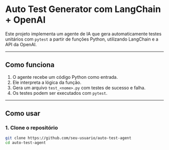 # Auto Test Generator com LangChain + OpenAI

Este projeto implementa um agente de IA que gera automaticamente testes unitários com `pytest` a partir de funções Python, utilizando LangChain e a API da OpenAI.

---

## Como funciona

1. O agente recebe um código Python como entrada.
2. Ele interpreta a lógica da função.
3. Gera um arquivo `test_<nome>.py` com testes de sucesso e falha.
4. Os testes podem ser executados com `pytest`.

---

## Como usar

### 1. Clone o repositório

```bash
git clone https://github.com/seu-usuario/auto-test-agent
cd auto-test-agent

